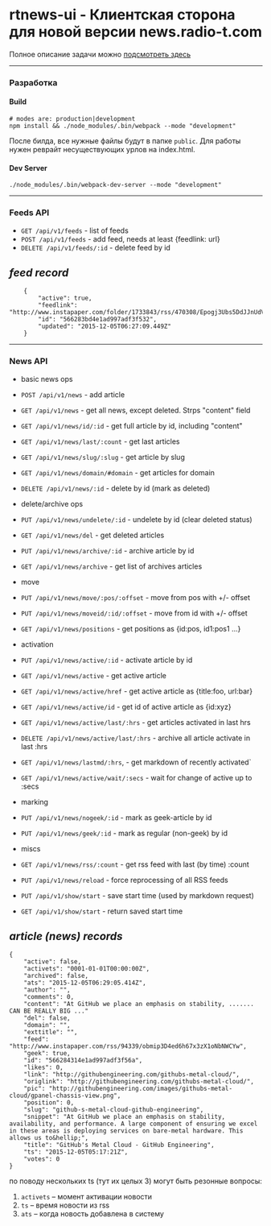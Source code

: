 # rtnews-ui - Клиентская сторона для новой версии news.radio-t.com

Полное описание задачи можно [подсмотреть здесь](http://p.umputun.com/2015/11/26/vsiem-mirom-dlia-obshchiei-polzy/)

----
### Разработка
#### Build
```
# modes are: production|development
npm install && ./node_modules/.bin/webpack --mode "development"
```

После билда, все нужные файлы будут в папке `public`. Для работы нужен реврайт несуществующих урлов на index.html.

#### Dev Server
```
./node_modules/.bin/webpack-dev-server --mode "development"
```

----
### Feeds API

* `GET /api/v1/feeds` - list of feeds
* `POST /api/v1/feeds` - add feed, needs at least {feedlink: url}
* `DELETE /api/v1/feeds/:id` - delete feed by id

## _feed record_
```
    {
        "active": true,
        "feedlink": "http://www.instapaper.com/folder/1733843/rss/470308/Epogj3Ubs5DdJJnUdVD2HUAKSk",
        "id": "566283bd4e1ad997adf3f532",
        "updated": "2015-12-05T06:27:09.449Z"
    }
```
----
### News API

* basic news ops
 * `POST /api/v1/news` - add article
 * `GET /api/v1/news` - get all news, except deleted. Strps "content" field
 * `GET /api/v1/news/id/:id` - get full article by id, including "content"
 * `GET /api/v1/news/last/:count` - get last articles
 * `GET /api/v1/news/slug/:slug` - get article by slug
 * `GET /api/v1/news/domain/#domain` - get articles for domain
 * `DELETE /api/v1/news/:id` - delete by id (mark as deleted)

* delete/archive ops
 * `PUT /api/v1/news/undelete/:id` - undelete by id (clear deleted status)
 * `GET /api/v1/news/del` - get deleted articles
 * `PUT /api/v1/news/archive/:id` - archive article by id
 * `GET /api/v1/news/archive` - get list of archives articles

* move
 * `PUT /api/v1/news/move/:pos/:offset` - move from pos with +/- offset
 * `PUT /api/v1/news/moveid/:id/:offset` - move from id with +/- offset
 * `GET /api/v1/news/positions` - get positions as {id:pos, id1:pos1 ...}

* activation
 * `PUT /api/v1/news/active/:id` - activate article by id
 * `GET /api/v1/news/active` - get active article
 * `GET /api/v1/news/active/href` - get active article as {title:foo, url:bar}
 * `GET /api/v1/news/active/id` - get id of active article as {id:xyz}
 * `GET /api/v1/news/active/last/:hrs` - get articles activated in last hrs
 * `DELETE /api/v1/news/active/last/:hrs` - archive all article activate in last :hrs
 * `GET /api/v1/news/lastmd/:hrs`, - get markdown of recently activated`
 * `GET /api/v1/news/active/wait/:secs` - wait for change of active up to :secs

* marking
 * `PUT /api/v1/news/nogeek/:id` - mark as geek-article by id
 * `PUT /api/v1/news/geek/:id` - mark as regular (non-geek) by id

* miscs
 * `GET /api/v1/news/rss/:count` - get rss feed with last (by time) :count
 * `PUT /api/v1/news/reload` - force reprocessing of all RSS feeds
 * `PUT /api/v1/show/start` - save start time (used by markdown request)
 * `GET /api/v1/show/start` - return saved start time

## _article (news) records_

```
{
    "active": false,
    "activets": "0001-01-01T00:00:00Z",
    "archived": false,
    "ats": "2015-12-05T06:29:05.414Z",
    "author": "",
    "comments": 0,
    "content": "At GitHub we place an emphasis on stability, ....... CAN BE REALLY BIG ..."
    "del": false,
    "domain": "",
    "exttitle": "",
    "feed": "http://www.instapaper.com/rss/94339/obmip3D4ed6h67x3zX1oNbNWCYw",
    "geek": true,
    "id": "566284314e1ad997adf3f56a",
    "likes": 0,
    "link": "http://githubengineering.com/githubs-metal-cloud/",
    "origlink": "http://githubengineering.com/githubs-metal-cloud/",
    "pic": "http://githubengineering.com/images/githubs-metal-cloud/gpanel-chassis-view.png",
    "position": 0,
    "slug": "github-s-metal-cloud-github-engineering",
    "snippet": "At GitHub we place an emphasis on stability, availability, and performance. A large component of ensuring we excel in these areas is deploying services on bare-metal hardware. This allows us to&hellip;",
    "title": "GitHub's Metal Cloud - GitHub Engineering",
    "ts": "2015-12-05T05:17:21Z",
    "votes": 0
}
```

по поводу нескольких ts (тут их целых 3) могут быть резонные вопросы:

1. `activets` – момент активации новости
1. `ts` – время новости из rss
1. `ats` – когда новость добавлена в систему

